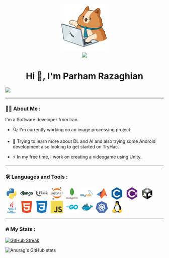 <div id="header" align="center">
  <img src="https://github.com/1995parham/1995parham/blob/main/bernard.gif" width="150"/>
  <div id="badges">
    <a href="https://www.linkedin.com/in/parham-razaghian-a49194260">
      <img src= "https://img.shields.io/badge/LinkedIn-0077B5?style=for-the-badge&logo=linkedin&logoColor=white"/>
    </a>
  </div>
  <h1>
    Hi 👋, I'm Parham Razaghian
  </h1>
</div>

<div>
  <img src="https://camo.githubusercontent.com/ba9f3bd30647e352a3f5e1e45eb45c6ec7bad6155cd16aaedf4a426738da0ca5/68747470733a2f2f696e646f616e616c79746963612e636f6d2f7374617469632f696d616765732f62616e6e6572722e676966"
</div>

---

### :man_technologist: About Me :
I'm a Software developer from Iran.
  
  - 🔍: I'm currently working on an image processing project.
  
  - :seedling: Trying to learn more about DL and AI and also trying some Android development also looking to get started on TryHac.
  
  - :zap: In my free time, I work on creating a videogame using Unity.
  
---

### :hammer_and_wrench: Languages and Tools :
<div>
  <img src= "https://github.com/devicons/devicon/blob/master/icons/python/python-original.svg" title= "Python" width= "40" height="40" />&nbsp;
  <img src= "https://github.com/devicons/devicon/blob/master/icons/django/django-plain-wordmark.svg" title= "Django" width= "40" height="40" />&nbsp;
  <img src= "https://github.com/devicons/devicon/blob/master/icons/flask/flask-original-wordmark.svg" title= "Flask" width= "40" height="40" />&nbsp;
  <img src= "https://github.com/devicons/devicon/blob/master/icons/jupyter/jupyter-original-wordmark.svg" title= "Jupyter" width= "40" height="40" />&nbsp;
  <img src= "https://github.com/devicons/devicon/blob/master/icons/mongodb/mongodb-original-wordmark.svg" title= "MongoDB" width= "40" height="40" />&nbsp;
  <img src= "https://github.com/devicons/devicon/blob/master/icons/mysql/mysql-original-wordmark.svg" title= "MySQL" width= "40" height="40" />&nbsp;
  <img src= "https://github.com/devicons/devicon/blob/master/icons/matlab/matlab-original.svg" title= "Matlab" width= "40" height="40" />&nbsp;
  <img src= "https://github.com/devicons/devicon/blob/master/icons/c/c-plain.svg" title= "C" width= "40" height="40" />&nbsp;
  <img src= "https://github.com/devicons/devicon/blob/master/icons/csharp/csharp-plain.svg" title= "C#" width= "40" height="40" />&nbsp;
  <img src= "https://github.com/devicons/devicon/blob/master/icons/unity/unity-original.svg" title= "Unity" width= "40" height="40" />&nbsp;
  <img src= "https://github.com/devicons/devicon/blob/master/icons/java/java-original.svg" title= "Java" width= "40" height="40" />&nbsp;
  <img src= "https://github.com/devicons/devicon/blob/master/icons/html5/html5-plain.svg" title= "HTML" width= "40" height="40" />&nbsp;
  <img src= "https://github.com/devicons/devicon/blob/master/icons/css3/css3-plain.svg" title= "CSS" width= "40" height="40" />&nbsp;
  <img src= "https://github.com/devicons/devicon/blob/master/icons/javascript/javascript-original.svg" title= "JavaScript" width= "40" height="40" />&nbsp;
  <img src= "https://github.com/devicons/devicon/blob/master/icons/go/go-original-wordmark.svg" title= "GO" width= "40" height="40" />&nbsp;
  <img src= "https://github.com/devicons/devicon/blob/master/icons/docker/docker-original.svg" title= "Docker" width= "40" height="40" />&nbsp;
  <img src= "https://github.com/devicons/devicon/blob/master/icons/kubernetes/kubernetes-plain.svg" title= "Kubernetes" width= "40" height="40" />&nbsp;
  <img src= "https://github.com/devicons/devicon/blob/master/icons/linux/linux-original.svg" title= "Linux" width= "40" height="40" />&nbsp;
</div>

---

### :fire: My Stats :
[![GitHub Streak](http://github-readme-streak-stats.herokuapp.com?user=BornFromAshes&theme=algolia)](https://git.io/streak-stats)

![Anurag's GitHub stats](https://github-readme-stats.vercel.app/api?username=BornFromAshes&show_icons=true&theme=algolia)

